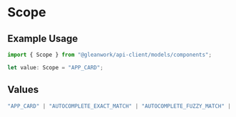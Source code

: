 # Scope

## Example Usage

```typescript
import { Scope } from "@gleanwork/api-client/models/components";

let value: Scope = "APP_CARD";
```

## Values

```typescript
"APP_CARD" | "AUTOCOMPLETE_EXACT_MATCH" | "AUTOCOMPLETE_FUZZY_MATCH" | "AUTOCOMPLETE_ZERO_QUERY" | "NEW_TAB_PAGE"
```